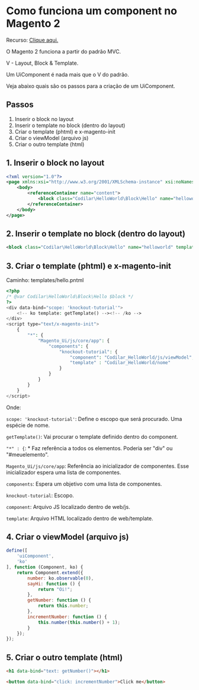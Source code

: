 # Como funciona um component no Magento 2

Recurso: [Clique aqui.](https://www.youtube.com/watch?v=Sz0XKqkn0cg)

O Magento 2 funciona a partir do padrão MVC. 

V - Layout, Block & Template. 

Um UiComponent é nada mais que o V do padrão.

Veja abaixo quais são os passos para a criação de um UiComponent.

## Passos

1. Inserir o block no layout
2. Inserir o template no block (dentro do layout)
3. Criar o template (phtml) e x-magento-init
4. Criar o viewModel (arquivo js)
5. Criar o outro template (html)

## 1. Inserir o block no layout

```xml
<?xml version="1.0"?>
<page xmlns:xsi="http://www.w3.org/2001/XMLSchema-instance" xsi:noNamespaceSchemaLocation="urn:magento:framework:View/Layout/etc/page_configuration.xsd">
    <body>
        <referenceContainer name="content">
            <block class="Codilar\HelloWorld\Block\Hello" name="helloworld" template="Codilar_HelloWorld::hello.phtml" />
        </referenceContainer>
    </body>
</page>
```

## 2. Inserir o template no block (dentro do layout)

```xml
<block class="Codilar\HelloWorld\Block\Hello" name="helloworld" template="Codilar_HelloWorld::hello.phtml" />
```

## 3. Criar o template (phtml) e x-magento-init

Caminho: templates/hello.pntml

```php
<?php
/* @var Codilar\HelloWorld\Block\Hello $block */
?>
<div data-bind="scope: 'knockout-tutorial'">
    <!-- ko template: getTemplate() --><!-- /ko -->
</div>
<script type="text/x-magento-init">
    {
        "*": {
            "Magento_Ui/js/core/app": {
                "components": {
                    "knockout-tutorial": {
                        "component": "Codilar_HelloWorld/js/viewModel",
                        "template" : "Codilar_HelloWorld/nome"
                    }
                }
            }
        }
    }
</script>
```

Onde: 

`scope: 'knockout-tutorial'`: Define o escopo que será procurado. Uma espécie de nome.

`getTemplate()`: Vai procurar o template definido dentro do component.

`"*" : {`: * Faz referência a todos os elementos. Poderia ser "div" ou "#meuelemento".

`Magento_Ui/js/core/app`: Referência ao inicializador de componentes. Esse inicializador espera uma lista de componentes.

`components`: Espera um objetivo com uma lista de componentes.

`knockout-tutorial`: Escopo.

`component`: Arquivo JS localizado dentro de web/js.

`template`: Arquivo HTML localizado dentro de web/template.

## 4. Criar o viewModel (arquivo js)

```javascript
define([
    'uiComponent',
    'ko'
], function (Component, ko) {
    return Component.extend({
        number: ko.observable(0),
        sayHi: function () {
            return "Oi!";
        },
        getNumber: function () {
            return this.number;
        },
        incrementNumber: function () {
            this.number(this.number() + 1);
        }
    });
});
```

## 5. Criar o outro template (html)
```html
<h1 data-bind="text: getNumber()"></h1>

<button data-bind="click: incrementNumber">Click me</button>
```